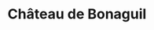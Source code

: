 ---
guid: "629867f1b5e6"
title: "Château de Bonaguil"
latlng: "44.538261, 1.014275"
videoId: "YKGlm6cVWZg" 
---